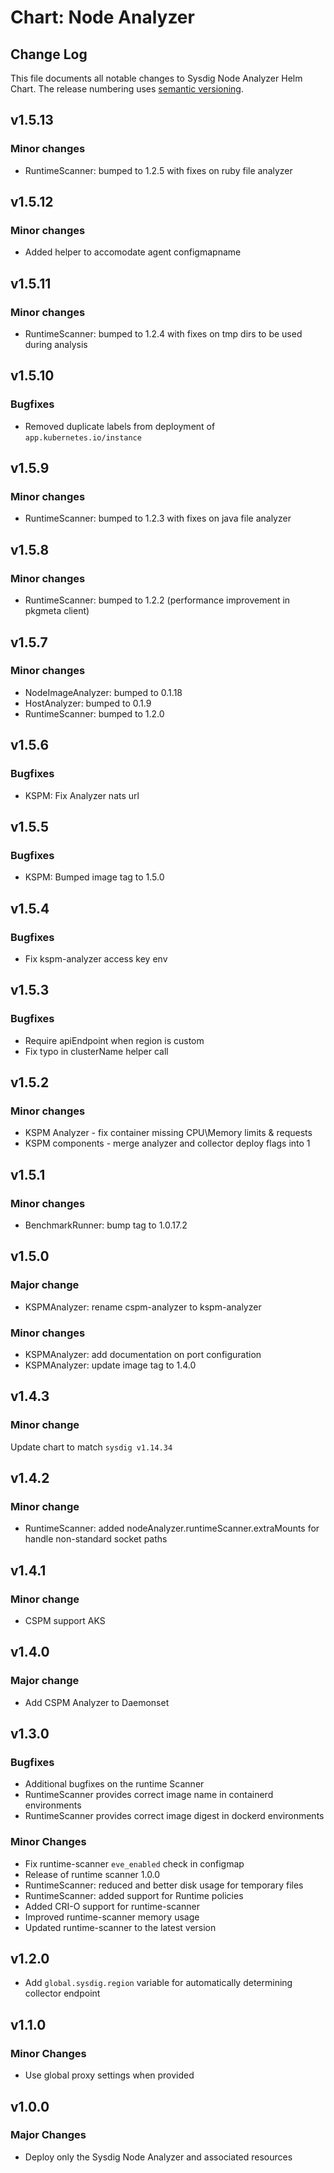 # Chart: Node Analyzer

## Change Log

This file documents all notable changes to Sysdig Node Analyzer Helm Chart. The release numbering uses [semantic versioning](http://semver.org).

## v1.5.13
### Minor changes
* RuntimeScanner: bumped to 1.2.5 with fixes on ruby file analyzer

## v1.5.12
### Minor changes
* Added helper to accomodate agent configmapname

## v1.5.11
### Minor changes
* RuntimeScanner: bumped to 1.2.4 with fixes on tmp dirs to be used during analysis

## v1.5.10
### Bugfixes
* Removed duplicate labels from deployment of `app.kubernetes.io/instance` 

## v1.5.9
### Minor changes
* RuntimeScanner: bumped to 1.2.3 with fixes on java file analyzer

## v1.5.8
### Minor changes
* RuntimeScanner: bumped to 1.2.2 (performance improvement in pkgmeta client)

## v1.5.7
### Minor changes
* NodeImageAnalyzer: bumped to 0.1.18
* HostAnalyzer: bumped to 0.1.9
* RuntimeScanner: bumped to 1.2.0

## v1.5.6
### Bugfixes

* KSPM: Fix Analyzer nats url

## v1.5.5
### Bugfixes

* KSPM: Bumped image tag to 1.5.0

## v1.5.4
### Bugfixes

* Fix kspm-analyzer access key env

## v1.5.3
### Bugfixes

* Require apiEndpoint when region is custom
* Fix typo in clusterName helper call

## v1.5.2
### Minor changes
* KSPM Analyzer - fix container missing CPU\Memory limits & requests
* KSPM components - merge analyzer and collector deploy flags into 1

## v1.5.1
### Minor changes
* BenchmarkRunner: bump tag to 1.0.17.2

## v1.5.0
### Major change
* KSPMAnalyzer: rename cspm-analyzer to kspm-analyzer

### Minor changes
* KSPMAnalyzer: add documentation on port configuration
* KSPMAnalyzer: update image tag to 1.4.0

## v1.4.3
### Minor change

Update chart to match `sysdig v1.14.34`

## v1.4.2
### Minor change

* RuntimeScanner: added nodeAnalyzer.runtimeScanner.extraMounts for handle non-standard socket paths

## v1.4.1
### Minor change

* CSPM support AKS

## v1.4.0
### Major change

* Add CSPM Analyzer to Daemonset

## v1.3.0
### Bugfixes
* Additional bugfixes on the runtime Scanner
* RuntimeScanner provides correct image name in containerd environments
* RuntimeScanner provides correct image digest in dockerd environments

### Minor Changes

* Fix runtime-scanner `eve_enabled` check in configmap
* Release of runtime scanner 1.0.0
* RuntimeScanner: reduced and better disk usage for temporary files
* RuntimeScanner: added support for Runtime policies
* Added CRI-O support for runtime-scanner
* Improved runtime-scanner memory usage
* Updated runtime-scanner to the latest version

## v1.2.0

* Add `global.sysdig.region` variable for automatically determining collector endpoint

## v1.1.0

### Minor Changes

* Use global proxy settings when provided

## v1.0.0

### Major Changes

* Deploy only the Sysdig Node Analyzer and associated resources
